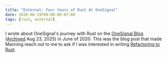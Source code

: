 ```yaml
---
title: "External: Four Years of Rust At OneSignal"
date: 2020-06-19T00:00:00-07:00
tags: [rust, external]
---
```


I wrote about OneSignal's journey with Rust on the [OneSignal Blog] ([Archived] Aug 23, 2025) in June of 2020. This was the blog post that made Manning reach out to me to ask if I was interested in writing [Refactoring to Rust].

[OneSignal Blog]: https://onesignal.com/blog/4-years-of-rust-at-onesignal/
[Archived]: https://web.archive.org/web/20250823232404/https://onesignal.com/blog/4-years-of-rust-at-onesignal/
[Refactoring to Rust]: /posts/2021/01/refactoring-to-rust/
